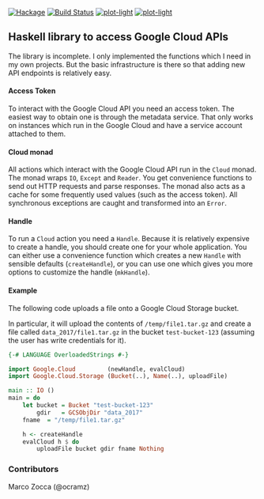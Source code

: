 [![Hackage](https://img.shields.io/hackage/v/google-cloud.svg)](https://hackage.haskell.org/package/google-cloud)  [![Build Status](https://travis-ci.org/wereHamster/google-cloud.png)](https://travis-ci.org/wereHamster/google-cloud)
[![plot-light](http://stackage.org/package/google-cloud/badge/lts)](http://stackage.org/lts/package/google-cloud)
[![plot-light](http://stackage.org/package/google-cloud/badge/nightly)](http://stackage.org/nightly/package/google-cloud)

## Haskell library to access Google Cloud APIs

The library is incomplete. I only implemented the functions which I need
in my own projects. But the basic infrastructure is there so that adding new
API endpoints is relatively easy.


#### Access Token

To interact with the Google Cloud API you need an access token. The easiest way
to obtain one is through the metadata service. That only works on instances
which run in the Google Cloud and have a service account attached to them.


#### Cloud monad

All actions which interact with the Google Cloud API run in the `Cloud`
monad. The monad wraps `IO`, `Except` and `Reader`. You get convenience
functions to send out HTTP requests and parse responses. The monad also
acts as a cache for some frequently used values (such as the access token).
All synchronous exceptions are caught and transformed into an `Error`.


#### Handle

To run a `Cloud` action you need a `Handle`. Because it is relatively expensive
to create a handle, you should create one for your whole application. You can
either use a convenience function which creates a new `Handle` with sensible
defaults (`createHandle`), or you can use one which gives you more options to
customize the handle (`mkHandle`).



#### Example

The following code uploads a file onto a Google Cloud Storage bucket.

In particular, it will upload the contents of `/temp/file1.tar.gz` and create a file called `data_2017/file1.tar.gz` in the bucket `test-bucket-123` (assuming the user has write credentials for it).

```haskell
{-# LANGUAGE OverloadedStrings #-}

import Google.Cloud         (newHandle, evalCloud)
import Google.Cloud.Storage (Bucket(..), Name(..), uploadFile)

main :: IO ()
main = do
    let bucket = Bucket "test-bucket-123"
        gdir   = GCSObjDir "data_2017"
	fname  = "/temp/file1.tar.gz" 

    h <- createHandle
    evalCloud h $ do
        uploadFile bucket gdir fname Nothing

```



### Contributors

Marco Zocca (@ocramz)